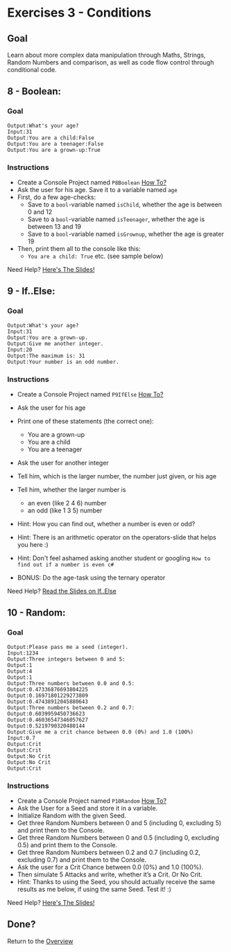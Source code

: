 # Exercises 3 - Conditions

## Goal
Learn about more complex data manipulation through Maths, Strings, Random Numbers and comparison, as well as code flow control through conditional code.

## 8 - Boolean: 

### Goal
```
Output:What's your age?
Input:31
Output:You are a child:False
Output:You are a teenager:False
Output:You are a grown-up:True
```

### Instructions
- Create a Console Project named `P8Boolean` [How To?](https://gist\.github\.com/marczaku/a8b3c38c37e8876a46194a73ed24b1f2)
- Ask the user for his age. Save it to a variable named `age`
- First, do a few age-checks:
  - Save to a `bool`-variable named `isChild`, whether the age is between 0 and 12
  - Save to a `bool`-variable named `isTeenager`, whether the age is between 13 and 19
  - Save to a `bool`-variable named `isGrownup`, whether the age is greater 19
- Then, print them all to the console like this:
  - `You are a child: True` etc. (see sample below)

Need Help? [Here's The Slides!](slides/README.md#8---boolean)

## 9 - If..Else:

### Goal
```
Output:What's your age?
Input:31
Output:You are a grown-up.
Output:Give me another integer.
Input:20
Output:The maximum is: 31
Output:Your number is an odd number.
```

### Instructions
- Create a Console Project named `P9IfElse` [How To?](https://gist\.github\.com/marczaku/a8b3c38c37e8876a46194a73ed24b1f2)
- Ask the user for his age
- Print one of these statements (the correct one): 
  - You are a grown-up 
  - You are a child 
  - You are a teenager

- Ask the user for another integer
- Tell him, which is the larger number, the number just given, or his age
- Tell him, whether the larger number is 
  - an even (like 2 4 6) number
  - an odd (like 1 3 5) number
- Hint: How you can find out, whether a number is even or odd?
- Hint: There is an arithmetic operator on the operators-slide that helps you here :)
- Hint: Don't feel ashamed asking another student or googling `How to find out if a number is even c#`
- BONUS: Do the age-task using the ternary operator

Need Help? [Read the Slides on If..Else](slides#9---if--else)

## 10 - Random:

### Goal
```
Output:Please pass me a seed (integer).
Input:1234
Output:Three integers between 0 and 5:
Output:1
Output:4
Output:1
Output:Three numbers between 0.0 and 0.5:
Output:0.47336876693804225
Output:0.16971801229273809
Output:0.47438912045880643
Output:Three numbers between 0.2 and 0.7:
Output:0.6039959450736623
Output:0.46036547346057627
Output:0.5219790320480144
Output:Give me a crit chance between 0.0 (0%) and 1.0 (100%)
Input:0.7
Output:Crit
Output:Crit
Output:No Crit
Output:No Crit
Output:Crit
```

### Instructions
- Create a Console Project named `P10Random` [How To?](https://gist\.github\.com/marczaku/a8b3c38c37e8876a46194a73ed24b1f2)
- Ask the User for a Seed and store it in a variable.
- Initialize Random with the given Seed.
- Get three Random Numbers between 0 and 5 (including 0, excluding 5) and print them to the Console.
- Get three Random Numbers between 0 and 0.5 (including 0, excluding 0.5) and print them to the Console.
- Get three Random Numbers between 0.2 and 0.7 (including 0.2, excluding 0.7) and print them to the Console.
- Ask the user for a Crit Chance between 0.0 (0%) and 1.0 (100%). 
- Then simulate 5 Attacks and write, whether it’s a Crit. Or No Crit. 
- Hint: Thanks to using the Seed, you should actually receive the same results as me below, if using the same Seed. Test it! :)

Need Help? [Here's The Slides!](slides/README.md#10---random)

## Done?
Return to the [Overview](../../..#3-conditions)